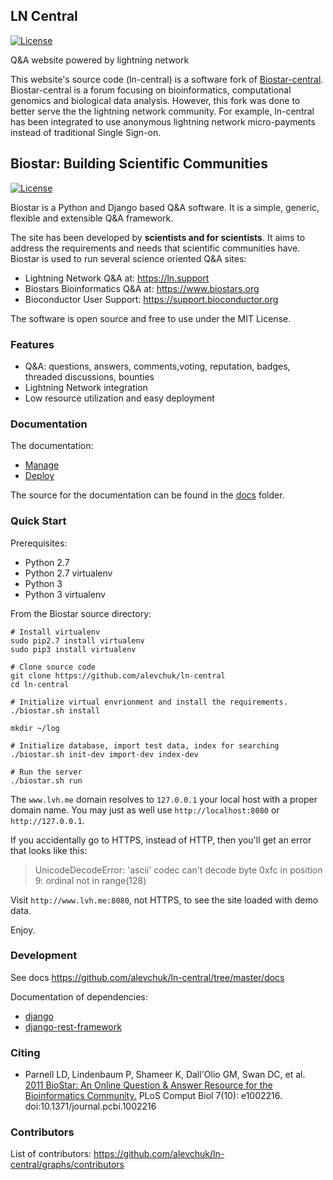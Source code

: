 ## LN Central

[![License](http://img.shields.io/:license-mit-blue.svg)](http://doge.mit-license.org)

Q&A website powered by lightning network

This website's source code (ln-central) is a software fork of [Biostar-central](https://github.com/ialbert/biostar-central). Biostar-central is a forum focusing on bioinformatics, computational genomics and biological data analysis. However, this fork was done to better serve the the lightning network community. For example, ln-central has been integrated to use anonymous lightning network micro-payments instead of traditional Single Sign-on.


## Biostar: Building Scientific Communities

[![License](http://img.shields.io/:license-mit-blue.svg)](http://doge.mit-license.org)

Biostar is a Python and Django based Q&A software.
It is a simple, generic, flexible and extensible Q&A framework.

The site has been developed by **scientists and for scientists**. It aims
to address the requirements and needs that scientific communities have.
Biostar is used to run several science oriented Q&A sites:

 * Lightning Network Q&A at: https://ln.support
 * Biostars Bioinformatics Q&A at: https://www.biostars.org
 * Bioconductor User Support: https://support.bioconductor.org

The software is open source and free to use under the MIT License.

### Features

* Q&A: questions, answers, comments,voting, reputation, badges, threaded discussions, bounties
* Lightning Network integration
* Low resource utilization and easy deployment

### Documentation

The documentation:

* [Manage](docs/manage.md)
* [Deploy](docs/deploy.md)

The source for the documentation can be found in  the [docs](./docs) folder.

### Quick Start

Prerequisites:
* Python 2.7
* Python 2.7 virtualenv
* Python 3
* Python 3 virtualenv

From the Biostar source directory:

    # Install virtualenv
    sudo pip2.7 install virtualenv
    sudo pip3 install virtualenv

    # Clone source code
    git clone https://github.com/alevchuk/ln-central
    cd ln-central

    # Initialize virtual envrionment and install the requirements.
    ./biostar.sh install

    mkdir ~/log

    # Initialize database, import test data, index for searching
    ./biostar.sh init-dev import-dev index-dev

    # Run the server
    ./biostar.sh run

The `www.lvh.me` domain resolves to `127.0.0.1` your local host 
with a proper domain name. You may just as well use `http://localhost:8080` or `http://127.0.0.1`.

If you accidentally go to HTTPS, instead of HTTP, then you'll get an error that looks like this:
> UnicodeDecodeError: 'ascii' codec can't decode byte 0xfc in position 9: ordinal not in range(128)

Visit `http://www.lvh.me:8080`, not HTTPS, to see the site loaded with demo data.

Enjoy.

### Development

See docs https://github.com/alevchuk/ln-central/tree/master/docs

Documentation of dependencies:
* [django](http://www.djangoproject.com/)
* [django-rest-framework](https://www.django-rest-framework.org/)

### Citing

* Parnell LD, Lindenbaum P, Shameer K, Dall'Olio GM, Swan DC, et al.
  [2011 BioStar: An Online Question & Answer Resource for the Bioinformatics Community.](http://www.ploscompbiol.org/article/info%3Adoi%2F10.1371%2Fjournal.pcbi.1002216)
  PLoS Comput Biol 7(10): e1002216. doi:10.1371/journal.pcbi.1002216

### Contributors

List of contributors: https://github.com/alevchuk/ln-central/graphs/contributors
